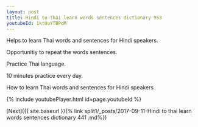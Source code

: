 ```yaml
---
layout: post
title: Hindi to Thai learn words sentences dictionary 953 
youtubeId: 1ktUuYTBPdM
---
```

 
 
Helps to learn Thai words and sentences for Hindi speakers.

Opportunitiy to repeat the words sentences. 

Practice Thai language. 
 
10 minutes practice every day. 
 
How to learn Thai words and sentences for Hindi speakers 
 
{% include youtubePlayer.html id=page.youtubeId %}
 
 
[Next]({{ site.baseurl }}{% link  split1/_posts/2017-09-11-Hindi to thai learn words sentences dictionary 441 .md%})
 

